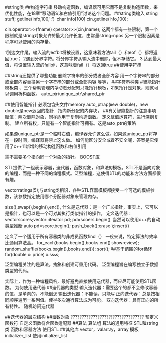 #string类
##构造字符串
移动构造函数，编译器可用它而不是复制构造函数，来优化性能，在18章“移动语义和右值引用”讨论这个问题。
##string类输入
string stuff;
getline(info,100,':');
char info[100]
cin.getline(info,100);


cin.operator>>(fname)
operator>>(cin,lname);
这两个都有一些限制，第一个限制就是string对象允许的最大允许长度，由常量string::npos
另一个限制因素是程序可以使用的内存量。

1到达文件尾，输入流的eofbit将被设置，这意味着方法fail（）和eof（）都将返回true；
2遇到分界字符。将分界字符从输入流中删除，但不存储它。
3.达到最大值，将设置输入流的failbit，这意味着fail（）将返回true
##使用字符串

##string还提供了哪些功能
删除字符串的部分或者全部内容
用一个字符串的部分或全部内容替换另一个字符串的部分或全部内容
等等，
##字符串种类
#智能指针模板类
、三个帮助管理内存动态分配的只能指针模板，如果指针是对象，则就可以调用析构函数。
   auto_ptr\unique_ptr\shared_ptr

##使用智能指针
必须包含头文件memory
auto_ptr<double>ap(new double)，new double是new返回的指针，指向新分配的内存块，
##有关智能指针的注意事项
赋值：两次删除对象，同样适用于复制构造函数。
定义赋值运算符，进行深刻复制。
建立所有权，只能有一个智能指针可拥有。这是auto_ptr的策略



如果源unique_ptr是一个临时右值，编译器允许这么做。如果源unique_ptr将存在一段时间，编译器将禁止这么做。
如何能区分安全或者不安全呢，答案是它使用了c++11新增的移动构造函数和右值引用


需不需要多个指向同一个对象的指针。
BOOST库

STL提供了一组表示容器，迭代器，函数对象，和算法的模板。STL不是面向对象的编程，而是一种不同的编程模式。泛型编程，这使得STL的功能和方法方面都很有趣。

vector<int>ratings(5);与string类相识，各种STL容器模板都接受一个可选的模板参数，该参数指定使用哪个分配器对象来管理内存。

size(),swap(),begin(),end(),
什么是迭代器：是一个广义指针，事实上，它可以是指针，也可以是一个可对其执行类似指针的操作，
定义迭代器：vector<double>scores;vector<double>::iterator pd; pd=scoers.begin();
当然可以使用c++的自动类型推断 auto pd=score.begin();
push_back();erase();insert()

定义了一个适用于所有容器类的非成员函数find（）
一般来说，特定算法的效率比通用算法高。
for_each(books.begin(),books.end(),showreview);
random_shuffle(books.begin(),books.end());
sort();
##基于范围的for循环
for(double x: price)
x.ssss;


泛型编程关注的是算法。抽象和创建可重用代码。
泛型编程旨在编写独立于数据类型的代码。

实际上，作为一种编程风格，最好避免直接使用迭代器，而应尽可能使用STL函数。
为何使用迭代器
##迭代器的类型
输入迭代器：需要这个的都不会修改容器的值，是单向的，不能倒退
输出迭代器：不能读，只能写
正向迭代器：总是按相同顺序遍历一系列值。使得多次通行算法成为可能。
双向迭代器：具有正向的所有特性。
随机访问迭代器

##迭代器的层次结构
##函数对象
?????????????????????????????????
预定义函数符
自定义函数符合函数适配器
##算法
算法组
算法的通用特征
STL和string类
函数和容器方法
使用STL
##其他库
vector，valarray，array
模板 initializer_list
使用initializer_list

